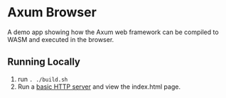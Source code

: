 # Axum Browser

A demo app showing how the Axum web framework can be compiled to WASM and executed in the browser.

## Running Locally
1. run `. ./build.sh`
2. Run a [basic HTTP server](https://github.com/brson/basic-http-server) and view the index.html page.



